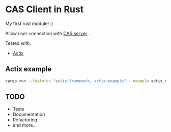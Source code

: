 # CAS Client in Rust

My first rust module! :)

Allow user connection with [CAS server](https://www.apereo.org/projects/cas "Apereo CAS Homepage") .

Tested with:
- [Actix](https://actix.rs/ "Actix framework homepage")

## Actix example

```bash
cargo run --features "actix-framework, actix-example" --example actix_example
```

## TODO
- Tests
- Documentation
- Refactoring
- and more...
